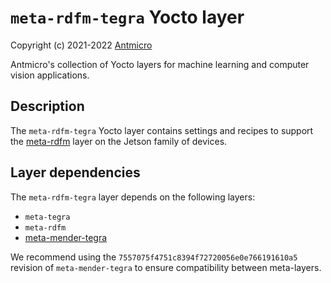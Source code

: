 # `meta-rdfm-tegra` Yocto layer

Copyright (c) 2021-2022 [Antmicro](https://www.antmicro.com)

Antmicro's collection of Yocto layers for machine learning and computer vision applications.

## Description

The `meta-rdfm-tegra` Yocto layer contains settings and recipes to support the [meta-rdfm](../meta-rdfm) layer on the Jetson family of devices.

## Layer dependencies

The `meta-rdfm-tegra` layer depends on the following layers:
* `meta-tegra`
* `meta-rdfm`
* [meta-mender-tegra](https://github.com/mendersoftware/meta-mender-community/)

We recommend using the `7557075f4751c8394f72720056e0e766191610a5` revision of `meta-mender-tegra` to ensure compatibility between meta-layers.
